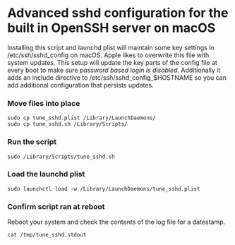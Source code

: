 # Advanced sshd configuration for the built in OpenSSH server on macOS
Installing this script and launchd plist will maintain some key settings in /etc/ssh/sshd_config on macOS. Apple likes to overwrite this file with system updates. This setup will update the key parts of the config file at every boot to make sure _password based login is disabled_. Additionally it adds an include directive to /etc/ssh/sshd_config_$HOSTNAME so you can add additional configuration that persists updates. 

### Move files into place
```
sudo cp tune_sshd.plist /Library/LaunchDaemons/
sudo cp tune_sshd.sh /Library/Scripts/
```

### Run the script
```
sudo /Library/Scripts/tune_sshd.sh
```

### Load the launchd plist
```
sudo launchctl load -w /Library/LaunchDaemons/tune_sshd.plist
``` 

### Confirm script ran at reboot
Reboot your system and check the contents of the log file for a datestamp. 
```
cat /tmp/tune_sshd.stdout
```